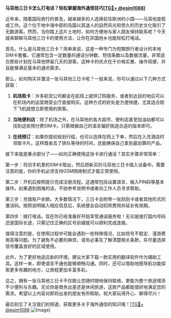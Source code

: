 **马耳他三日卡怎么打电话？轻松掌握海外通信技巧[[TG💪+ @esim1088](https://t.me/s/esim1088)]**

近年来，随着国际旅行的普及，越来越多的人选择前往欧洲的小国——马耳他度假或工作。这个位于地中海中部的岛国以其迷人的自然风光和悠久的历史文化吸引了无数游客。然而，当你踏上这片土地时，如何方便地与家人朋友保持联系呢？今天就来聊聊马耳他三日卡的使用方法，让你在异国他乡也能轻松打电话。

首先，什么是马耳他三日卡？简单来说，这是一种专门为短期旅行者设计的本地SIM卡套餐。它通常包含一定数量的通话分钟数、短信条数以及数据流量，非常适合那些计划在马耳他停留几天的游客。这种卡的优点在于价格实惠、操作简便，并且能够满足基本的通讯需求。

那么，如何购买并激活一张马耳他三日卡呢？一般来说，你可以通过以下几种方式获取：

1. **机场取卡**：许多航空公司都会在航班上提供订购服务，或者到达目的地后可以在机场内的运营商营业厅直接购买。这种方式的好处是方便快捷，尤其适合刚下飞机就想立即使用的旅客。

2. **当地便利店**：除了机场之外，在马耳他的各大超市、便利店甚至加油站都可以找到这些预付费SIM卡。只需根据自己的语言偏好挑选合适的版本即可。

3. **在线预订**：如果你提前规划行程，也可以选择在网上下单，然后在入住酒店时领取卡片。这样既省去了排队等待的时间，还能确保自己拿到最划算的产品。

接下来就是重点部分了——如何正确使用这张卡进行通话？其实步骤非常简单：

第一步：将旧手机里的SIM卡取出，然后把新买的马耳他三日卡插入设备中。需要注意的是，你的手机必须支持GSM网络制式才能正常使用。

第二步：开机后按照提示完成注册流程。这通常包括设置语言、输入PIN码等基本操作。如果遇到困难的话，不妨参考说明书或者向工作人员寻求帮助。

第三步：充值账户余额。大多数情况下，三日卡会附带一张刮刮卡或者其他形式的激活码。按照说明输入相应信息后，系统便会自动扣除费用并延长有效期。

第四步：拨打电话。现在你已经准备好开始享受通话服务啦！无论是拨打国内号码还是国际长途，只需记住正确的区号前缀就可以顺利完成连接。

值得注意的是，在使用过程中可能会遇到一些特殊情况，比如信号不稳定、漫游费用高等问题。为了避免不必要的麻烦，请务必事先了解清楚相关条款，并尽量选择信号覆盖良好的区域使用。

此外，为了更好地适应新的环境，建议大家下载一款实用的翻译软件作为辅助工具。这样一来，即使语言不通也能够顺畅沟通。同时，还可以借助地图导航功能探索更多有趣的地方，让旅程更加丰富多彩。

总之，拥有一张马耳他三日卡不仅能让您随时随地保持联络，更能为整个旅途增添不少便利与乐趣。无论你是商务出差还是休闲旅游，这款产品都能很好地满足您的需求。希望以上内容对即将出发的朋友有所帮助，祝大家玩得开心、聊得尽兴！

最后别忘了关注我们的频道，获取更多关于海外通信的知识哦！[[TG💪+ @esim1088](https://t.me/s/esim1088) ![Image](https://i.postimg.cc/4NQfJmqS/Snipaste-2025-05-13-00-14-12.png)]